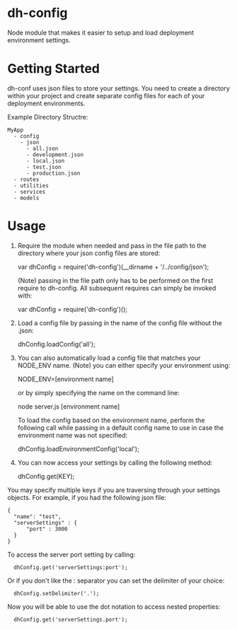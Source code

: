 dh-config
=========

Node module that makes it easier to setup and load deployment environment settings.

Getting Started
===============

dh-conf uses json files to store your settings. You need to create a directory within your project and create separate config files for each of your deployment environments.

Example Directory Structre:

    MyApp
      - config
        - json
          - all.json
          - development.json
          - local.json
          - test.json
          - production.json
      - routes
      - utilities
      - services
      - models
      
Usage
==========

1) Require the module when needed and pass in the file path to the directory where your json config files are stored:
    
      var dhConfig = require('dh-config')(__dirname + '/../config/json');
    
   (Note) passing in the file path only has to be performed on the first require to dh-config. All subsequent
   requires can simply be invoked with:
    
      var dhConfig = require('dh-config')();
    
2) Load a config file by passing in the name of the config file without the .json:

      dhConfig.loadConfig('all');

3) You can also automatically load a config file that matches your NODE_ENV name.
   (Note) you can either specify your environment using:
      
      NODE_ENV=[environment name] 
      
   or by simply specifying the name on the command line:
      
      node server.js [environment name]
    
   To load the config based on the environment name, perform the following call while passing in a default config name to use in case the environment name was not specified:
    
      dhConfig.loadEnvironmentConfig('local');
      
4) You can now access your settings by calling the following method:

      dhConfig.get(KEY);
      
  You may specify multiple keys if you are traversing through your settings objects. For example, if you had the following json file:
  
    {
      "name": "test",
      "serverSettings" : {
          "port" : 3000
      }
    }
    
  To access the server port setting by calling:

      dhConfig.get('serverSettings:port');
      
  Or if you don't like the : separator you can set the delimiter of your choice:

      dhConfig.setDelimiter('.');

  Now you will be able to use the dot notation to access nested properties:

      dhConfig.get('serverSettings.port');
